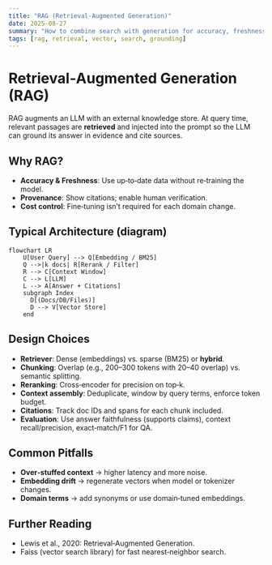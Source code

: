 ```yaml
---
title: "RAG (Retrieval‑Augmented Generation)"
date: 2025-08-27
summary: "How to combine search with generation for accuracy, freshness, and citations."
tags: [rag, retrieval, vector, search, grounding]
---
```


# Retrieval‑Augmented Generation (RAG)

RAG augments an LLM with an external knowledge store. At query time, relevant passages are **retrieved** and injected into the prompt so the LLM can ground its answer in evidence and cite sources.

## Why RAG?

- **Accuracy & Freshness**: Use up‑to‑date data without re‑training the model.
- **Provenance**: Show citations; enable human verification.
- **Cost control**: Fine‑tuning isn’t required for each domain change.

## Typical Architecture (diagram)

```mermaid
flowchart LR
    U[User Query] --> Q[Embedding / BM25]
    Q -->|k docs| R[Rerank / Filter]
    R --> C[Context Window]
    C --> L[LLM]
    L --> A[Answer + Citations]
    subgraph Index
      D[(Docs/DB/Files)]
      D --> V[Vector Store]
    end
```

## Design Choices

- **Retriever**: Dense (embeddings) vs. sparse (BM25) or **hybrid**.
- **Chunking**: Overlap (e.g., 200–300 tokens with 20–40 overlap) vs. semantic splitting.
- **Reranking**: Cross‑encoder for precision on top‑k.
- **Context assembly**: Deduplicate, window by query terms, enforce token budget.
- **Citations**: Track doc IDs and spans for each chunk included.
- **Evaluation**: Use answer faithfulness (supports claims), context recall/precision, exact‑match/F1 for QA.

## Common Pitfalls

- **Over‑stuffed context** → higher latency and more noise.
- **Embedding drift** → regenerate vectors when model or tokenizer changes.
- **Domain terms** → add synonyms or use domain‑tuned embeddings.

## Further Reading
- Lewis et al., 2020: Retrieval‑Augmented Generation.
- Faiss (vector search library) for fast nearest‑neighbor search.
